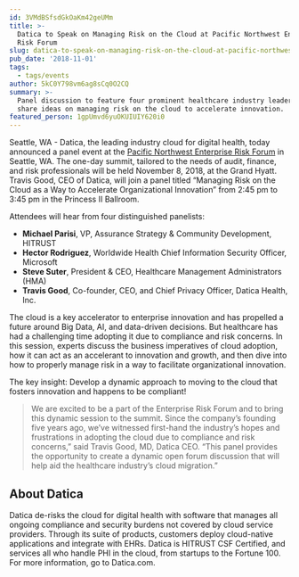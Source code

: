 ```yaml
---
id: 3VMdBSfsdGkOaKm42geUMm
title: >-
  Datica to Speak on Managing Risk on the Cloud at Pacific Northwest Enterprise
  Risk Forum 
slug: datica-to-speak-on-managing-risk-on-the-cloud-at-pacific-northwest
pub_date: '2018-11-01'
tags:
  - tags/events
author: 5kC0Y798vm6ag8sCq0O2CQ
summary: >-
  Panel discussion to feature four prominent healthcare industry leaders who
  share ideas on managing risk on the cloud to accelerate innovation.
featured_person: 1gpUmvd6yuOKUIUIY620i0
---
```


Seattle, WA - Datica, the leading industry cloud for digital health, today announced a panel event at the [Pacific Northwest Enterprise Risk Forum](http://www.enterpriseriskforum.org/) in Seattle, WA. The one-day summit, tailored to the needs of audit, finance, and risk professionals will be held November 8, 2018, at the Grand Hyatt. Travis Good, CEO of Datica, will join a panel titled “Managing Risk on the Cloud as a Way to Accelerate Organizational Innovation” from 2:45 pm to 3:45 pm in the Princess II Ballroom.

Attendees will hear from four distinguished panelists:

* __Michael Parisi__, VP, Assurance Strategy & Community Development, HITRUST
* __Hector Rodriguez__, Worldwide Health Chief Information Security Officer, Microsoft
* __Steve Suter__, President & CEO, Healthcare Management Administrators (HMA)
* __Travis Good__, Co-founder, CEO, and Chief Privacy Officer, Datica Health, Inc.

The cloud is a key accelerator to enterprise innovation and has propelled a future around Big Data, AI, and data-driven decisions. But healthcare has had a challenging time adopting it due to compliance and risk concerns. In this session, experts discuss the business imperatives of cloud adoption, how it can act as an accelerant to innovation and growth, and then dive into how to properly manage risk in a way to facilitate organizational innovation. 

The key insight: Develop a dynamic approach to moving to the cloud that fosters innovation and happens to be compliant!


> We are excited to be a part of the Enterprise Risk Forum and to bring this dynamic session to the summit. Since the company’s founding five years ago, we’ve witnessed first-hand the industry’s hopes and frustrations in adopting the cloud due to compliance and risk concerns,” said Travis Good, MD, Datica CEO. “This panel provides the opportunity to create a dynamic open forum discussion that will help aid the healthcare industry’s cloud migration.”  
 
## About Datica

Datica de-risks the cloud for digital health with software that manages all ongoing compliance and security burdens not covered by cloud service providers. Through its suite of products, customers deploy cloud-native applications and integrate with EHRs. Datica is HITRUST CSF Certified, and services all who handle PHI in the cloud, from startups to the Fortune 100. For more information, go to Datica.com.







  